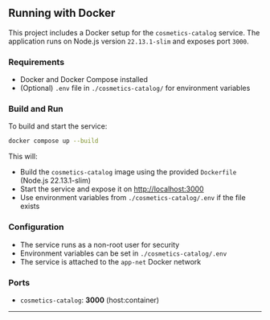 ## Running with Docker

This project includes a Docker setup for the `cosmetics-catalog` service. The application runs on Node.js version `22.13.1-slim` and exposes port `3000`.

### Requirements
- Docker and Docker Compose installed
- (Optional) `.env` file in `./cosmetics-catalog/` for environment variables

### Build and Run

To build and start the service:

```sh
docker compose up --build
```

This will:
- Build the `cosmetics-catalog` image using the provided `Dockerfile` (Node.js 22.13.1-slim)
- Start the service and expose it on [http://localhost:3000](http://localhost:3000)
- Use environment variables from `./cosmetics-catalog/.env` if the file exists

### Configuration
- The service runs as a non-root user for security
- Environment variables can be set in `./cosmetics-catalog/.env`
- The service is attached to the `app-net` Docker network

### Ports
- `cosmetics-catalog`: **3000** (host:container)

---
